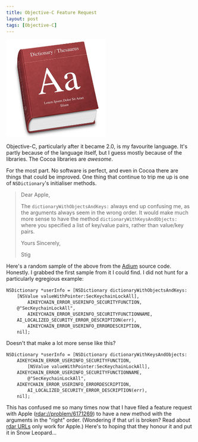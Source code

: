 ```yaml
---
title: Objective-C Feature Request
layout: post
tags: [Objective-C]
---
```


<div class="right">
<img src="/images/2008/08/dictionary.jpg" alt="dictionary icon" width="266" height="262" />
</div>

Objective-C, particularly after it became 2.0, is my favourite language. It's partly
because of the language itself, but I guess mostly because of the libraries. The Cocoa
libraries are *awesome*.

For the most part. No software is perfect, and even in Cocoa there are things that could
be improved. One thing that continue to trip me up is one of `NSDictionary`'s initialiser
methods.

> Dear Apple,
>
> The `dictionaryWithObjectsAndKeys:` always end up confusing me, as the
> arguments always seem in the wrong order. It would make much more sense to
> have the method `dictionaryWithKeysAndObjects:` where you
> specified a list of key/value pairs, rather than value/key pairs.
>
> Yours Sincerely,
>
> Stig

Here's a random sample of the above from the [Adium](http://www.adiumx.com/)
source code. Honestly. I grabbed the first sample from it I could find. I did not hunt for
a particularly egregious example:

    NSDictionary *userInfo = [NSDictionary dictionaryWithObjectsAndKeys:
        [NSValue valueWithPointer:SecKeychainLockAll],
            AIKEYCHAIN_ERROR_USERINFO_SECURITYFUNCTION,
        @"SecKeychainLockAll",
            AIKEYCHAIN_ERROR_USERINFO_SECURITYFUNCTIONNAME,
        AI_LOCALIZED_SECURITY_ERROR_DESCRIPTION(err),
            AIKEYCHAIN_ERROR_USERINFO_ERRORDESCRIPTION,
        nil];


Doesn't that make a lot more sense like this?

    NSDictionary *userInfo = [NSDictionary dictionaryWithKeysAndObjects:
        AIKEYCHAIN_ERROR_USERINFO_SECURITYFUNCTION,
            [NSValue valueWithPointer:SecKeychainLockAll],
        AIKEYCHAIN_ERROR_USERINFO_SECURITYFUNCTIONNAME,
            @"SecKeychainLockAll",
        AIKEYCHAIN_ERROR_USERINFO_ERRORDESCRIPTION,
            AI_LOCALIZED_SECURITY_ERROR_DESCRIPTION(err),
        nil];


This has confused me so many times now that I have filed a feature request with Apple
(<rdar://problem/6171269>) to have a new method with the arguments in the "right" order.
(Wondering if that url is broken? Read about [rdar
URLs](http://iphonedevelopment.blogspot.co.uk/2008/10/radar-urls-bug-reporting.html) only
work for Apple.) Here's to hoping that they honour it and put it in Snow Leopard...

